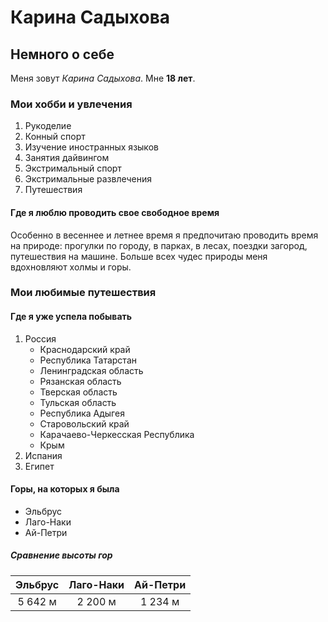 # Карина Садыхова
## Немного о себе
Меня зовут _Карина Садыхова_. Мне **18 лет**.
### Мои хобби и увлечения
1. Рукоделие
2. Конный спорт
3. Изучение иностранных языков
4. Занятия дайвингом
5. Экстримальный спорт
6. Экстримальные развлечения
7. Путешествия
#### Где я люблю проводить свое свободное время
Особенно в весеннее и летнее время я предпочитаю проводить время на природе: прогулки по городу, в парках, в лесах, поездки загород, путешествия на машине. Больше всех чудес природы меня вдохновляют холмы и горы.
### Мои любимые путешествия
#### Где я уже успела побывать
1. Россия
    - Краснодарский край
    - Республика Татарстан
    - Ленинградская область
    - Рязанская область
    - Тверская область
    - Тульская область
    - Республика Адыгея
    - Старовольский край
    - Карачаево-Черкесская Республика
    - Крым
2. Испания 
3. Египет
#### Горы, на которых я была
+ Эльбрус
+ Лаго-Наки
+ Ай-Петри
##### Сравнение высоты гор
Эльбрус|Лаго-Наки|Ай-Петри
:---:|:---:|:---:
5 642 м|2 200 м|1 234 м
